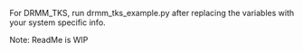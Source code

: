 For DRMM_TKS, run drmm_tks_example.py after replacing the variables with your system specific info.

Note: ReadMe is WIP
